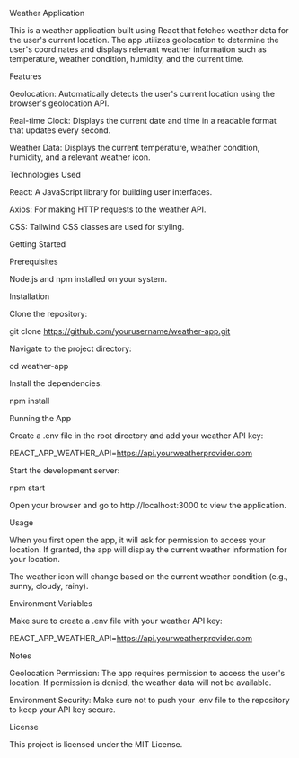Weather Application

This is a weather application built using React that fetches weather data for the user's current location. The app utilizes geolocation to determine the user's coordinates and displays relevant weather information such as temperature, weather condition, humidity, and the current time.

Features

Geolocation: Automatically detects the user's current location using the browser's geolocation API.

Real-time Clock: Displays the current date and time in a readable format that updates every second.

Weather Data: Displays the current temperature, weather condition, humidity, and a relevant weather icon.

Technologies Used

React: A JavaScript library for building user interfaces.

Axios: For making HTTP requests to the weather API.

CSS: Tailwind CSS classes are used for styling.

Getting Started

Prerequisites

Node.js and npm installed on your system.

Installation

Clone the repository:

git clone https://github.com/yourusername/weather-app.git

Navigate to the project directory:

cd weather-app

Install the dependencies:

npm install

Running the App

Create a .env file in the root directory and add your weather API key:

REACT_APP_WEATHER_API=https://api.yourweatherprovider.com

Start the development server:

npm start

Open your browser and go to http://localhost:3000 to view the application.

Usage

When you first open the app, it will ask for permission to access your location. If granted, the app will display the current weather information for your location.

The weather icon will change based on the current weather condition (e.g., sunny, cloudy, rainy).

Environment Variables

Make sure to create a .env file with your weather API key:

REACT_APP_WEATHER_API=https://api.yourweatherprovider.com

Notes

Geolocation Permission: The app requires permission to access the user's location. If permission is denied, the weather data will not be available.

Environment Security: Make sure not to push your .env file to the repository to keep your API key secure.

License

This project is licensed under the MIT License.
